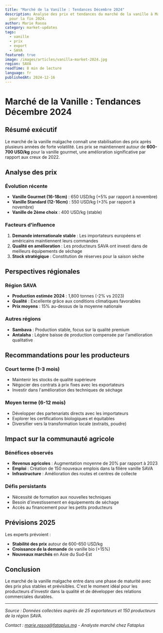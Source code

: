 ```yaml
---
title: "Marché de la Vanille : Tendances Décembre 2024"
description: Analyse des prix et tendances du marché de la vanille à Madagascar
  pour la fin 2024.
author: Marie Rasoa
category: market-updates
tags:
  - vanille
  - prix
  - export
  - SAVA
featured: true
image: /images/articles/vanilla-market-2024.jpg
region: SAVA
readTime: 8 min de lecture
language: fr
publishedAt: 2024-12-16
---
```


# Marché de la Vanille : Tendances Décembre 2024

## Résumé exécutif

Le marché de la vanille malgache connaît une stabilisation des prix après plusieurs années de forte volatilité. Les prix se maintiennent autour de **600-700 USD/kg** pour la vanille gourmet, une amélioration significative par rapport aux creux de 2022.

## Analyse des prix

### Évolution récente

- **Vanille Gourmet (16-18cm)** : 650 USD/kg (+5% par rapport à novembre)
- **Vanille Standard (12-16cm)** : 550 USD/kg (+3% par rapport à novembre)
- **Vanille de 2ème choix** : 400 USD/kg (stable)

### Facteurs d'influence

1. **Demande internationale stable** : Les importateurs européens et américains maintiennent leurs commandes
2. **Qualité en amélioration** : Les producteurs SAVA ont investi dans de meilleurs équipements de séchage
3. **Stock stratégique** : Constitution de réserves pour la saison sèche

## Perspectives régionales

### Région SAVA

- **Production estimée 2024** : 1,800 tonnes (-2% vs 2023)
- **Qualité** : Excellente grâce aux conditions climatiques favorables
- **Prix moyens** : 15% au-dessus de la moyenne nationale

### Autres régions

- **Sambava** : Production stable, focus sur la qualité premium
- **Antalaha** : Légère baisse de production compensée par l'amélioration qualitative

## Recommandations pour les producteurs

### Court terme (1-3 mois)

- Maintenir les stocks de qualité supérieure
- Négocier des contrats à prix fixes avec les exportateurs
- Investir dans l'amélioration des techniques de séchage

### Moyen terme (6-12 mois)

- Développer des partenariats directs avec les importateurs
- Explorer les certifications biologiques et équitables
- Diversifier vers la transformation locale (extraits, poudre)

## Impact sur la communauté agricole

### Bénéfices observés

- **Revenus agricoles** : Augmentation moyenne de 20% par rapport à 2023
- **Emploi** : Création de 150 nouveaux emplois dans la filière vanille SAVA
- **Infrastructure** : Amélioration des routes et centres de collecte

### Défis persistants

- Nécessité de formation aux nouvelles techniques
- Besoin d'investissement en équipements de séchage
- Accès au financement pour les petits producteurs

## Prévisions 2025

Les experts prévoient :

- **Stabilité des prix** autour de 600-650 USD/kg
- **Croissance de la demande** de vanille bio (+15%)
- **Nouveaux marchés** en Asie du Sud-Est

## Conclusion

Le marché de la vanille malgache entre dans une phase de maturité avec des prix plus stables et prévisibles. C'est le moment idéal pour les producteurs d'investir dans la qualité et de développer des relations commerciales durables.

---

*Source : Données collectées auprès de 25 exportateurs et 150 producteurs de la région SAVA.*

*Contact : <marie.rasoa@fataplus.mg> - Analyste marché chez Fataplus*
